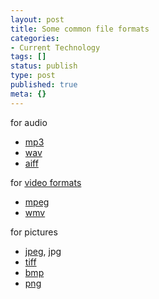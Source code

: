 ```yaml
---
layout: post
title: Some common file formats
categories:
- Current Technology
tags: []
status: publish
type: post
published: true
meta: {}
---
```

for audio
<ul>
	<li><a href="http://en.wikipedia.org/wiki/MP3">mp3</a></li>
	<li><a href="http://www.borg.com/~jglatt/tech/wave.htm">wav</a></li>
	<li><a href="http://en.wikipedia.org/wiki/Audio_Interchange_File_Format">aiff</a></li>
</ul>
for <a href="http://en.wikipedia.org/wiki/Video_formats">video formats</a>
<ul>
	<li><a href="http://en.wikipedia.org/wiki/Moving_Picture_Experts_Group">mpeg</a></li>
	<li><a href="http://en.wikipedia.org/wiki/Windows_Media_Video">wmv</a></li>
</ul>
for pictures
<ul>
	<li><a href="http://en.wikipedia.org/wiki/JPEG">jpeg</a>, jpg</li>
	<li><a href="http://en.wikipedia.org/wiki/TIFF">tiff</a></li>
	<li><a href="http://en.wikipedia.org/wiki/Windows_bitmap">bmp</a></li>
	<li><a href="http://en.wikipedia.org/wiki/Portable_Network_Graphics">png</a></li>
</ul>
